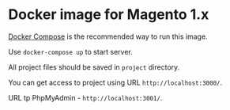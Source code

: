 # Docker image for Magento 1.x

[Docker Compose](https://docs.docker.com/compose/) is the recommended way to run this image.

Use `docker-compose up` to start server.

All project files should be saved in `project` directory.

You can get access to project using URL `http://localhost:3000/`.

URL tp PhpMyAdmin - `http://localhost:3001/`.
